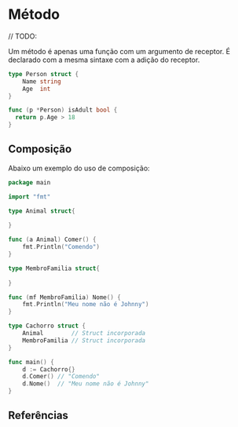 # Método

// TODO:

Um método é apenas uma função com um argumento de receptor. É declarado com a mesma sintaxe com a adição do receptor.

```go
type Person struct {
    Name string
    Age  int
}

func (p *Person) isAdult bool {
  return p.Age > 18
}
```

## Composição

Abaixo um exemplo do uso de composição:

```go
package main

import "fmt"

type Animal struct{
    
}

func (a Animal) Comer() {
    fmt.Println("Comendo")
}

type MembroFamilia struct{
    
}

func (mf MembroFamilia) Nome() {
    fmt.Println("Meu nome não é Johnny")
}

type Cachorro struct {
    Animal        // Struct incorporada
    MembroFamilia // Struct incorporada
}

func main() {
    d := Cachorro{}
    d.Comer() // "Comendo"
    d.Nome()  // "Meu nome não é Johnny"
}
```

## Referências
